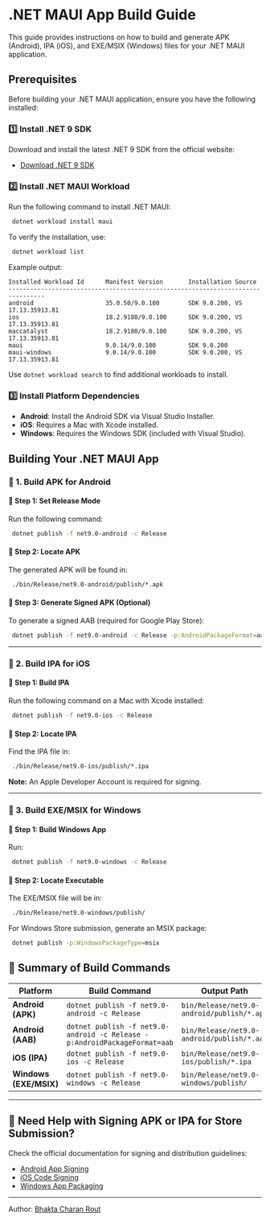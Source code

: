 # .NET MAUI App Build Guide

This guide provides instructions on how to build and generate APK (Android), IPA (iOS), and EXE/MSIX (Windows) files for your .NET MAUI application.

## Prerequisites

Before building your .NET MAUI application, ensure you have the following installed:

### 1️⃣ Install .NET 9 SDK
Download and install the latest .NET 9 SDK from the official website:
- [Download .NET 9 SDK](https://dotnet.microsoft.com/download/dotnet/9.0)

### 2️⃣ Install .NET MAUI Workload
Run the following command to install .NET MAUI:
```sh
 dotnet workload install maui
```
To verify the installation, use:
```sh
 dotnet workload list
```
Example output:
```
Installed Workload Id      Manifest Version       Installation Source
--------------------------------------------------------------------------------
android                    35.0.50/9.0.100        SDK 9.0.200, VS 17.13.35913.81
ios                        18.2.9180/9.0.100      SDK 9.0.200, VS 17.13.35913.81
maccatalyst                18.2.9180/9.0.100      SDK 9.0.200, VS 17.13.35913.81
maui                       9.0.14/9.0.100         SDK 9.0.200
maui-windows               9.0.14/9.0.100         SDK 9.0.200, VS 17.13.35913.81
```
Use `dotnet workload search` to find additional workloads to install.

### 3️⃣ Install Platform Dependencies
- **Android**: Install the Android SDK via Visual Studio Installer.
- **iOS**: Requires a Mac with Xcode installed.
- **Windows**: Requires the Windows SDK (included with Visual Studio).

## Building Your .NET MAUI App

### 📌 1. Build APK for Android

#### 🔹 Step 1: Set Release Mode
Run the following command:
```sh
 dotnet publish -f net9.0-android -c Release
```

#### 🔹 Step 2: Locate APK
The generated APK will be found in:
```bash
 ./bin/Release/net9.0-android/publish/*.apk
```

#### 🔹 Step 3: Generate Signed APK (Optional)
To generate a signed AAB (required for Google Play Store):
```sh
 dotnet publish -f net9.0-android -c Release -p:AndroidPackageFormat=aab
```

---

### 📌 2. Build IPA for iOS

#### 🔹 Step 1: Build IPA
Run the following command on a Mac with Xcode installed:
```sh
 dotnet publish -f net9.0-ios -c Release
```

#### 🔹 Step 2: Locate IPA
Find the IPA file in:
```bash
 ./bin/Release/net9.0-ios/publish/*.ipa
```
**Note:** An Apple Developer Account is required for signing.

---

### 📌 3. Build EXE/MSIX for Windows

#### 🔹 Step 1: Build Windows App
Run:
```sh
 dotnet publish -f net9.0-windows -c Release
```

#### 🔹 Step 2: Locate Executable
The EXE/MSIX file will be in:
```bash
 ./bin/Release/net9.0-windows/publish/
```
For Windows Store submission, generate an MSIX package:
```sh
 dotnet publish -p:WindowsPackageType=msix
```

## 📌 Summary of Build Commands

| Platform  | Build Command | Output Path |
|-----------|--------------|-------------|
| **Android (APK)** | `dotnet publish -f net9.0-android -c Release` | `bin/Release/net9.0-android/publish/*.apk` |
| **Android (AAB)** | `dotnet publish -f net9.0-android -c Release -p:AndroidPackageFormat=aab` | `bin/Release/net9.0-android/publish/*.aab` |
| **iOS (IPA)** | `dotnet publish -f net9.0-ios -c Release` | `bin/Release/net9.0-ios/publish/*.ipa` |
| **Windows (EXE/MSIX)** | `dotnet publish -f net9.0-windows -c Release` | `bin/Release/net9.0-windows/publish/` |

---

## 🚀 Need Help with Signing APK or IPA for Store Submission?
Check the official documentation for signing and distribution guidelines:
- [Android App Signing](https://developer.android.com/studio/publish/app-signing)
- [iOS Code Signing](https://developer.apple.com/forums/thread/707080)
- [Windows App Packaging](https://learn.microsoft.com/en-us/windows/msix/)

---

Author: [Bhakta Charan Rout](https://github.com/BhaktaRout038)

